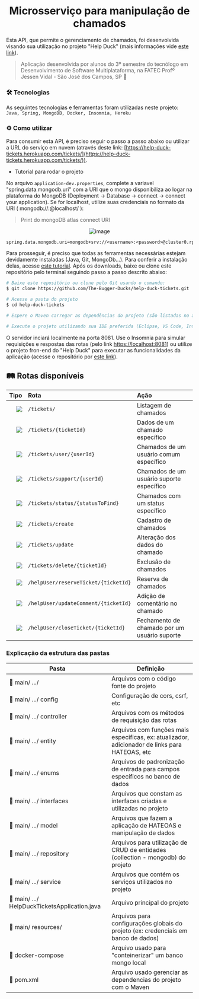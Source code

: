 <h1 align="center"> 
  Microsserviço para manipulação de chamados
</h1>

Esta API, que permite o gerenciamento de chamados, foi desenvolvida visando sua utilização no projeto "Help Duck" (mais informações vide [este link](https://github.com/The-Bugger-Ducks/help-duck-documentation)).

> Aplicação desenvolvida por alunos do 3º semestre do tecnólogo em Desenvolvimento de Software Multiplataforma, na FATEC Profº Jessen Vidal - São José dos Campos, SP :rocket:

### :hammer_and_wrench: Tecnologias

As seguintes tecnologias e ferramentas foram utilizadas neste projeto: `Java, Spring, MongoDB, Docker, Insomnia, Heroku`

### :gear: Como utilizar

Para consumir esta API, é preciso seguir o passo a passo abaixo ou utilizar a URL do serviço em nuvem (através deste link: [https://help-duck-tickets.herokuapp.com/tickets/](https://help-duck-tickets.herokuapp.com/tickets/)).

- Tutorial para rodar o projeto

No arquivo `application-dev.properties`, complete a variavel "spring.data.mongodb.uri" com a URI que o mongo disponibiliza ao logar na plataforma do MongoDB (Deployment -> Database -> connect -> connect your application). Se for localhost, utilize suas credenciais no formato da URI ( mongodb://<username>:<password>@localhost/ ):

> Print do mongoDB atlas connect URI
<div align="center">

![image](https://user-images.githubusercontent.com/55204419/162738729-580b22f4-ea41-4d94-a9b2-d20c790458f7.png)
</div>

```cl
spring.data.mongodb.uri=mongodb+srv://<username>:<password>@cluster0.rpjin.mongodb.net/myFirstDatabase?retryWrites=true&w=majority
```

Para prosseguir, é preciso que todas as ferramentas necessárias estejam devidamente instaladas (Java, Git, MongoDb...). Para conferir a instalação delas, acesse [este tutorial](https://uttermost-apricot-1bb.notion.site/Instala-o-das-Ferramentas-Spring-29c3794b88b0460782f454d1c31249d8). Após os downloads, baixe ou clone este repositório pelo terminal seguindo passo a passo descrito abaixo:

```bash
# Baixe este repositório ou clone pelo Git usando o comando:
$ git clone https://github.com/The-Bugger-Ducks/help-duck-tickets.git

# Acesse a pasta do projeto
$ cd help-duck-tickets

# Espere o Maven carregar as dependências do projeto (são listadas no arquivo pom.xml)

# Execute o projeto utilizando sua IDE preferida (Eclipse, VS Code, IntelliJ, etc.)
```

O servidor inciará localmente na porta 8081. Use o Insomnia para simular requisições e respostas das rotas (pelo link [https://localhost:8081](https://localhost:8081)) ou utilize o projeto fron-end do "Help Duck" para executar as funcionalidades da aplicação (acesse o repositório por [este link](https://github.com/The-Bugger-Ducks/help-duck-web)).

## :railway_track: Rotas disponíveis
<div align="center">
  
|                                                                    Tipo | Rota                                 | Ação                            |
| ----------------------------------------------------------------------: | :----------------------------------- | :------------------------------ |
|    [![](https://img.shields.io/badge/GET-2E8B57?style=for-the-badge)]() | `/tickets/`                          | Listagem de chamados            |
|    [![](https://img.shields.io/badge/GET-2E8B57?style=for-the-badge)]() | `/tickets/{ticketId}`                | Dados de um chamado específico  |
|    [![](https://img.shields.io/badge/GET-2E8B57?style=for-the-badge)]() | `/tickets/user/{userId}`             | Chamados de um usuário comum específico |
|    [![](https://img.shields.io/badge/GET-2E8B57?style=for-the-badge)]() | `/tickets/support/{userId}`          | Chamados de um usuário suporte específico |
|    [![](https://img.shields.io/badge/GET-2E8B57?style=for-the-badge)]() | `/tickets/status/{statusToFind}`     | Chamados com um status específico |
|   [![](https://img.shields.io/badge/POST-4682B4?style=for-the-badge)]() | `/tickets/create`                    | Cadastro de chamados            |
|    [![](https://img.shields.io/badge/PUT-9370DB?style=for-the-badge)]() | `/tickets/update`                    | Alteração dos dados do chamado  |
| [![](https://img.shields.io/badge/DELETE-CD853F?style=for-the-badge)]() | `/tickets/delete/{ticketId}`         | Exclusão de chamados            |
|    [![](https://img.shields.io/badge/PUT-9370DB?style=for-the-badge)]() | `/helpUser/reserveTicket/{ticketId}` | Reserva de chamados             |
|    [![](https://img.shields.io/badge/PUT-9370DB?style=for-the-badge)]() | `/helpUser/updateComment/{ticketId}` | Adição de comentário no chamado |
|    [![](https://img.shields.io/badge/PUT-9370DB?style=for-the-badge)]() | `/helpUser/closeTicket/{ticketId}`   | Fechamento de chamado por um usuário suporte |


</div>

### Explicação da estrutura das pastas

| Pasta                                                       | Definição                                                                       |
| ----------------------------------------------------------- | ------------------------------------------------------------------------------- |
| :open_file_folder: main/ .../                               | Arquivos com o código fonte do projeto                                          |
| :open_file_folder: main/ .../ config                        | Configuração de cors, csrf, etc                                                 |
| :open_file_folder: main/ .../ controller                    | Arquivos com os métodos de requisição das rotas                                 |
| :open_file_folder: main/ .../ entity                        | Arquivos com funções mais especificas, ex: atualizador, adicionador de links para HATEOAS, etc |
| :open_file_folder: main/ .../ enums                         | Arquivos de padronização de entrada para campos específicos no banco de dados   |
| :open_file_folder: main/ .../ interfaces                         | Arquivos que constam as interfaces criadas e utilizadas no projeto         |
| :open_file_folder: main/ .../ model                         | Arquivos que fazem a aplicação de HATEOAS e manipulação de dados                |
| :open_file_folder: main/ .../ repository                    | Arquivos para utilização de CRUD de entidades (collection - mongodb) do projeto |
| :open_file_folder: main/ .../ service                       | Arquivos que contém os serviços utilizados no projeto                           |
| :page_facing_up: main/ .../ HelpDuckTicketsApplication.java | Arquivo principal do projeto                                                    |
| :open_file_folder: main/ resources/                         | Arquivos para configurações globais do projeto (ex: credenciais em banco de dados)|
| :page_facing_up: docker-compose                             | Arquivo usado para "conteinerizar" um banco mongo local                         |
| :page_facing_up: pom.xml                                    | Arquivo usado gerenciar as dependencias do projeto com o Maven                  |

